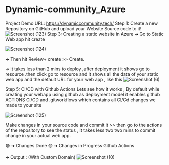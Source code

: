 # Dynamic-community_Azure 
Project Demo URL: https://dynamiccommunity.tech/
Step 1: Create a new Repository on GitHub and upload your Website Source code to it!![Screenshot (123)](https://user-images.githubusercontent.com/85986691/184533132-6e2cc5e1-20cf-494e-a947-3a5fb658ae94.png)
Step 3: Creating a static website in Azure
➜ Go to Static Web app hit create



![Screenshot (124)](https://user-images.githubusercontent.com/85986691/184533207-df78a1d9-9bbb-4383-bc55-21e09149434c.png)


➜ Then hit Review+ create >> Create.

➜ It takes less than 2 mins to deploy ,after deployment it shows go to resource .then click go to resource and it shows all the data of your static web app and the default URL for your web app , like this
![Screenshot (6)](https://user-images.githubusercontent.com/85986691/184533250-faebdb29-f328-492f-92de-f79ed353a1a1.png)

Step 5: CI/CD with Github Actions
Lets see how it works , By default while creating your webapp using github as deployment model it enables github ACTIONS CI/CD and .gitworkflows which contains all CI/Cd changes we made to your site

![Screenshot (125)](https://user-images.githubusercontent.com/85986691/184533339-e1724e5d-bb36-46c0-8a03-70494509a3d5.png)


Make changes in your source code and commit it >> then go to the actions of the repository to see the status , It takes less two two mins to commit change in your actual web app.

🟢 ➜ Changes Done
🟡 ➜ Changes in Progress
Github Actions


➜ Output : (With Custom Domain)
![Screenshot (10)](https://user-images.githubusercontent.com/85986691/184533348-dd2ef287-23e7-480c-b4b3-0f9ebee0ecec.png)

